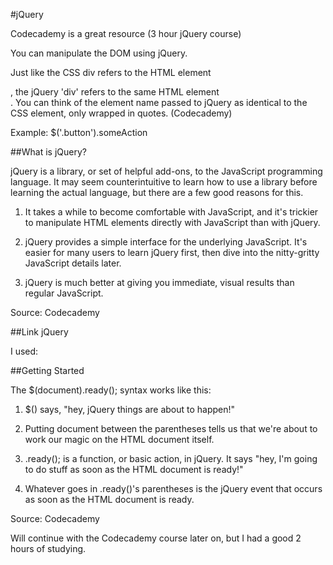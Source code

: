 #jQuery

Codecademy is a great resource (3 hour jQuery course)

You can manipulate the DOM using jQuery.

Just like the CSS div refers to the HTML element <div>, the jQuery 'div' refers to the same HTML element <div>. You can think of the element name passed to jQuery as identical to the CSS element, only wrapped in quotes. (Codecademy)

Example: $('.button').someAction

##What is jQuery?

jQuery is a library, or set of helpful add-ons, to the JavaScript programming language. It may seem counterintuitive to learn how to use a library before learning the actual language, but there are a few good reasons for this.

1. It takes a while to become comfortable with JavaScript, and it's trickier to manipulate HTML elements directly with JavaScript than with jQuery.

2. jQuery provides a simple interface for the underlying JavaScript. It's easier for many users to learn jQuery first, then dive into the nitty-gritty JavaScript details later.

3. jQuery is much better at giving you immediate, visual results than regular JavaScript.

Source: Codecademy

##Link jQuery

I used:

<script src="https://code.jquery.com/jquery-3.1.1.min.js"></script>
<script type="text/javascript" src="script.js"></script>

##Getting Started

The $(document).ready(); syntax works like this:

1. $() says, "hey, jQuery things are about to happen!"

2. Putting document between the parentheses tells us that we're about to work our magic on the HTML document itself.

3. .ready(); is a function, or basic action, in jQuery. It says "hey, I'm going to do stuff as soon as the HTML document is ready!"

4. Whatever goes in .ready()'s parentheses is the jQuery event that occurs as soon as the HTML document is ready.

Source: Codecademy

Will continue with the Codecademy course later on, but I had a good 2 hours of studying.
